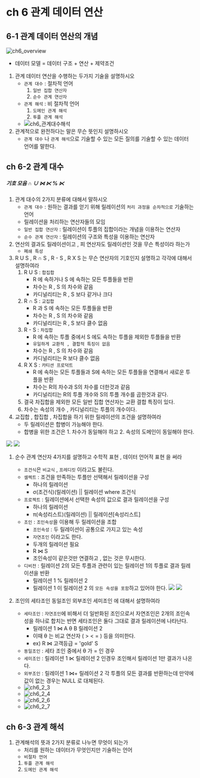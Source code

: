 # ch 6 관계 데이터 연산
## 6-1 관계 데이터 연산의 개념
![ch6_overview](../imgs/ch6_overview.png)
- 데이터 모델 = 데이터 구조 + 연산 + 제약조건
1. 관계 데이터 연산을 수행하는 두가지 기술을 설명하시오
    - `관계 대수` : 절차적 언어
        1. `일반 집합 연산자`
        1. `순수 관계 연산자`
    - `관계 해석` : 비 절차적 언어
        1. `도메인 관계 해석`
        1. `투플 관계 해석` 
    - ![ch6_관계대수해석](../imgs/ch6_2.png)
1. 관계적으로 완전하다는 말은 무슨 뜻인지 설명하시오
    - `관계 대수` 나 `관계 해석`으로 기술할 수 있는 모든 질의를 기술할 수 있는 데이터 언어를 말한다.

## ch 6-2 관계 대수 
##### 기호 모음 &cap; &cup; &#8904; &#8905; % &#8905;

1. 관계 대수의 2가지 분류에 대해서 말하시오
    - `관계 대수` : 원하는 결과를 얻기 위해 릴레이션의 `처리 과정을 순차적으로` 기술하는 언어
    - 릴레이션을 처리하는 연산자들의 모임
    - `일반 집합 연산자` : 릴레이션이 투플의 집합이라는 개념을 이용하는 연산자 
    - `순수 관계 연산자` : 릴레이션의 구조와 특성을 이용하는 연산자
1. 연산의 결과도 릴레이션이고 , 피 연산자도 릴레이션인 것을 무슨 특성이라 하는가
    - `폐쇄 특성`
1. R U S , R &cap; S , R - S , R X S 는 무슨 연산자의 기호인지 설명하고 각각에 대해서 설명하여라  
    1. R U S : `합집합`
        - R 에 속하거나 S 에 속하는 모든 투플들을 반환
        - 차수는 R , S 의 차수와 같음 
        - 카디널리티는 R , S 보다 같거나 크다
    1. R &cap; S : `교집합`
        - R 과 S 에 속하는 모든 투플들을 반환
        - 차수는 R , S 의 차수와 같음 
        - 카디널리티는 R , S 보다 클수 없음
    1. R - S : `차집합`
        - R 에 속하는 투플 중에서 S 에도 속하는 투플을 제외한 투플들을 반환
        - `유일하게 교환적 , 결합적 특징이 없음`
        - 차수는 R , S 의 차수와 같음 
        - 카디널리티는 R 보다 클수 없음 
    1. R X S : `카티션 프로덕트`
        - R 에 속하는 모든 투플들과 S에 속하는 모든 투플들을 연결해서 새로운 투플을 반환
        - 차수는 R의 차수과 S의 차수를 더한것과 같음
        - 카디널리티는 R의 투플 개수와 S의 투플 개수를 곱한것과 같다.
    1. 결국 차집합을 제외한 모든 일반 집합 연산자는 교환 결합 특징이 있다.
    1. 차수는 속성의 개수 , 카디널리티는 투플의 개수이다.
1. 교집합 , 합집합 , 차집합을 하기 위한 릴레이션의 조건을 설명하여라 
    - 두 릴레이션은 합병이 가능해야 한다.
    - 합병을 위한 조건은 1. 차수가 동일해야 하고 2. 속성의 도메인이 동일해야 한다.

![](../imgs/ch6_2_1.png)
![](../imgs/ch6_2_2.png)
1. 순수 관계 연산자 4가지를 설명하고 수학적 표현 , 데이터 언어적 표현 을 써라 
    - `조건식`은 `비교식` , `프레디킷` 이라고도 불린다.
    - `셀렉트` : 조건을 만족하는 투플만 선택해서 릴레이션을 구성
        - 하나의 릴레이션
        - σ(조건식)(릴레이션) || 릴레이션 where 조건식
    - `프로젝트` : 릴레이션에서 선택한 속성의 값으로 결과 릴레이션을 구성
        - 하나의 릴레이션
        - π(속성리스트)(릴레이션) || 릴레이션[속성리스트]
    - `조인` : `조인속성`을 이용해 두 릴레이션을 조합
        - `조인속성` : 두 릴레이션이 공통으로 가지고 있는 속성
        - `자연조인` 이라고도 한다.
        - 두개의 릴레이션 필요
        - R ⋈ S 
        - 조인속성이 같은것만 연결하고 , 없는 것은 무시한다.
    - `디비전` : 릴레이션 2의 모든 투플과 관련이 있는 릴레이션 1의 투플로 결과 릴레이션을 반환
        - 릴레이션 1 % 릴레이션 2
        - 릴레이션 1 이 릴레이션 2 의 `모든 속성을 포함`하고 있어야 한다.
![](../imgs/ch6_2_5.png)
![](../imgs/ch6_2_6.png)

1. 조인의 세타조인 동일조인 외부조인 세미조인 에 대해서 설명하여라
    - `세타조인` : `자연조인`에 비해서 더 일반화된 조인으로서 자연조인은 2개의 조인속성을 하나로 합치는 반면 세타조인은 둘다 그대로 결과 릴레이션에 나타난다. 
        - 릴레이션 1 ⋈ A θ B 릴레이션 2
        - 이때 θ 는 비교 연산자 ( > < = ) 등을 의미한다.
        - ex) R ⋈ 고객등급 = 'gold' S
    - `동일조인` : 세타 조인 중에서 θ 가 = 인 경우
    - `세미조인` : 릴레이션 1 &#8905; 릴레이션 2 인경우 조인해서 릴레이션 1만 결과가 나온다.
    - `외부조인` : 릴레이션 1 ⋈+ 릴레이션 2 각 투플의 모든 결과를 반환하는데 만약에 값이 없는 경우는 NULL 로 대체된다.
    - ![ch6_2_3](../imgs/ch6_2_3.png)
    - ![ch6_2_4](../imgs/ch6_2_4.png)
    - ![ch6_2_6](../imgs/ch6_2_6.png)
    - ![ch6_2_7](../imgs/ch6_2_7.png)


## ch 6-3 관계 해석
1. 관계해석의 뜻과 2가지 분류로 나누면 무엇이 되는가 
    - 처리를 원하는 데이터가 무엇인지만 기술하는 언어
    - `비절차 언어`
    1. `투플 관계 해석`
    1. `도메인 관계 해석`
